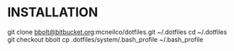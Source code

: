 
# INSTALLATION

git clone bbolt@bitbucket.org:mcneilco/dotfiles.git ~/.dotfiles
cd ~/.dotfiles
git checkout bbolt
cp .dotfiles/system/.bash_profile ~/.bash_profile

